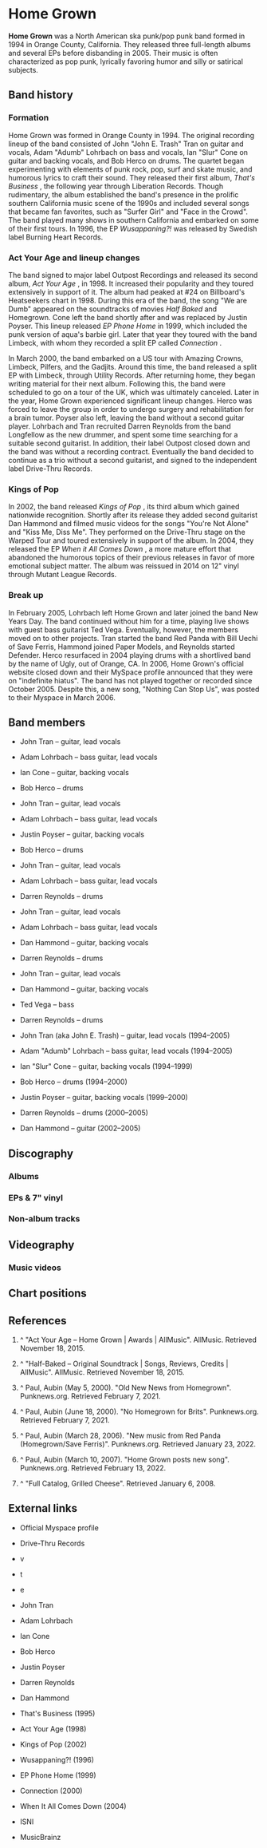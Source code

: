 # Home Grown



**Home Grown**  was a North American ska punk/pop punk band formed in 1994 in Orange County, California. They released three full-length albums and several EPs before disbanding in 2005. Their music is often characterized as pop punk, lyrically favoring humor and silly or satirical subjects.

## Band history

### Formation

Home Grown was formed in Orange County in 1994. The original recording lineup of the band consisted of John "John E. Trash" Tran on guitar and vocals, Adam "Adumb" Lohrbach on bass and vocals, Ian "Slur" Cone on guitar and backing vocals, and Bob Herco on drums. The quartet began experimenting with elements of punk rock, pop, surf and skate music, and humorous lyrics to craft their sound. They released their first album, *That's Business* , the following year through Liberation Records. Though rudimentary, the album established the band's presence in the prolific southern California music scene of the 1990s and included several songs that became fan favorites, such as "Surfer Girl" and "Face in the Crowd". The band played many shows in southern California and embarked on some of their first tours. In 1996, the EP *Wusappaning?!*  was released by Swedish label Burning Heart Records.

### Act Your Age and lineup changes

The band signed to major label Outpost Recordings and released its second album, *Act Your Age* , in 1998. It increased their popularity and they toured extensively in support of it. The album had peaked at #24 on Billboard's Heatseekers chart in 1998. During this era of the band, the song "We are Dumb" appeared on the soundtracks of movies *Half Baked*  and Homegrown. Cone left the band shortly after and was replaced by Justin Poyser. This lineup released *EP Phone Home*  in 1999, which included the punk version of aqua's barbie girl. Later that year they toured with the band Limbeck, with whom they recorded a split EP called *Connection* .

In March 2000, the band embarked on a US tour with Amazing Crowns, Limbeck, Pilfers, and the Gadjits. Around this time, the band released a split EP with Limbeck, through Utility Records. After returning home, they began writing material for their next album. Following this, the band were scheduled to go on a tour of the UK, which was ultimately canceled. Later in the year, Home Grown experienced significant lineup changes. Herco was forced to leave the group in order to undergo surgery and rehabilitation for a brain tumor. Poyser also left, leaving the band without a second guitar player. Lohrbach and Tran recruited Darren Reynolds from the band Longfellow as the new drummer, and spent some time searching for a suitable second guitarist. In addition, their label Outpost closed down and the band was without a recording contract. Eventually the band decided to continue as a trio without a second guitarist, and signed to the independent label Drive-Thru Records.

### Kings of Pop

In 2002, the band released *Kings of Pop* , its third album which gained nationwide recognition. Shortly after its release they added second guitarist Dan Hammond and filmed music videos for the songs "You're Not Alone" and "Kiss Me, Diss Me". They performed on the Drive-Thru stage on the Warped Tour and toured extensively in support of the album. In 2004, they released the EP *When it All Comes Down* , a more mature effort that abandoned the humorous topics of their previous releases in favor of more emotional subject matter.  The album was reissued in 2014 on 12" vinyl through Mutant League Records.

### Break up

In February 2005, Lohrbach left Home Grown and later joined the band New Years Day. The band continued without him for a time, playing live shows with guest bass guitarist Ted Vega. Eventually, however, the members moved on to other projects. Tran started the band Red Panda with Bill Uechi of Save Ferris, Hammond joined Paper Models, and Reynolds started Defender. Herco resurfaced in 2004 playing drums with a shortlived band by the name of Ugly, out of Orange, CA. In 2006, Home Grown's official website closed down and their MySpace profile announced that they were on "indefinite hiatus". The band has not played together or recorded since October 2005. Despite this, a new song, "Nothing Can Stop Us", was posted to their Myspace in March 2006.

## Band members

 - John Tran – guitar, lead vocals
 - Adam Lohrbach – bass guitar, lead vocals
 - Ian Cone – guitar, backing vocals
 - Bob Herco – drums

 - John Tran – guitar, lead vocals
 - Adam Lohrbach – bass guitar, lead vocals
 - Justin Poyser – guitar, backing vocals
 - Bob Herco – drums

 - John Tran – guitar, lead vocals
 - Adam Lohrbach – bass guitar, lead vocals
 - Darren Reynolds – drums

 - John Tran – guitar, lead vocals
 - Adam Lohrbach – bass guitar, lead vocals
 - Dan Hammond – guitar, backing vocals
 - Darren Reynolds – drums

 - John Tran – guitar, lead vocals
 - Dan Hammond – guitar, backing vocals
 - Ted Vega – bass
 - Darren Reynolds – drums

 - John Tran (aka John E. Trash) – guitar, lead vocals (1994–2005)
 - Adam "Adumb" Lohrbach – bass guitar, lead vocals (1994–2005)
 - Ian "Slur" Cone – guitar, backing vocals (1994–1999)
 - Bob Herco – drums (1994–2000)
 - Justin Poyser – guitar, backing vocals (1999–2000)
 - Darren Reynolds – drums (2000–2005)
 - Dan Hammond – guitar (2002–2005)

## Discography

### Albums

### EPs & 7" vinyl

### Non-album tracks

## Videography

### Music videos

## Chart positions

## References

 1. ^ "Act Your Age – Home Grown | Awards | AllMusic". AllMusic. Retrieved November 18, 2015.

 2. ^ "Half-Baked – Original Soundtrack | Songs, Reviews, Credits | AllMusic". AllMusic. Retrieved November 18, 2015.

 3. ^ Paul, Aubin (May 5, 2000). "Old New News from Homegrown". Punknews.org. Retrieved February 7, 2021.

 4. ^ Paul, Aubin (June 18, 2000). "No Homegrown for Brits". Punknews.org. Retrieved February 7, 2021.

 5. ^ Paul, Aubin (March 28, 2006). "New music from Red Panda (Homegrown/Save Ferris)". Punknews.org. Retrieved January 23, 2022.

 6. ^ Paul, Aubin (March 10, 2007). "Home Grown posts new song". Punknews.org. Retrieved February 13, 2022.

 7. ^ "Full Catalog, Grilled Cheese". Retrieved January 6, 2008.


## External links

 - Official Myspace profile
 - Drive-Thru Records

 - v
 - t
 - e

 - John Tran
 - Adam Lohrbach
 - Ian Cone
 - Bob Herco
 - Justin Poyser
 - Darren Reynolds
 - Dan Hammond

 - That's Business (1995)
 - Act Your Age (1998)
 - Kings of Pop (2002)

 - Wusappaning?! (1996)
 - EP Phone Home (1999)
 - Connection (2000)
 - When It All Comes Down (2004)

 - ISNI

 - MusicBrainz

